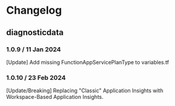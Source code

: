 # Changelog

## diagnosticdata

### 1.0.9 / 11 Jan 2024
[Update] Add missing FunctionAppServicePlanType to variables.tf

### 1.0.10 / 23 Feb 2024
[Update/Breaking] Replacing "Classic" Application Insights with Workspace-Based Application Insights.